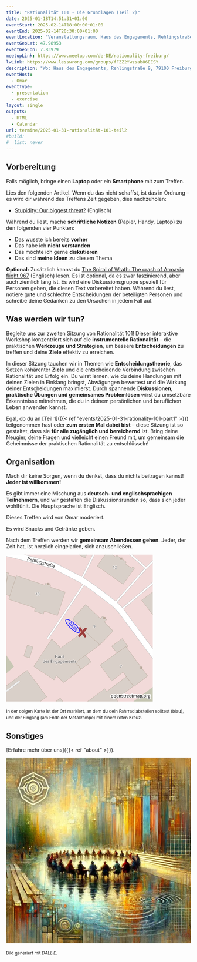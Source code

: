 ```yaml
---
title: "Rationalität 101 - Die Grundlagen (Teil 2)"
date: 2025-01-18T14:51:31+01:00
eventStart: 2025-02-14T18:00:00+01:00
eventEnd: 2025-02-14T20:30:00+01:00
eventLocation: "Veranstaltungsraum, Haus des Engagements, Rehlingstraße 9, 79100 Freiburg"
eventGeoLat: 47.98953
eventGeoLon: 7.83979
meetupLink: https://www.meetup.com/de-DE/rationality-freiburg/
lwLink: https://www.lesswrong.com/groups/fFZZ2Ywzsab86EESY
description: "Wo: Haus des Engagements, Rehlingstraße 9, 79100 Freiburg. Wann: Freitag, 14. Februar 2025 um 18:00 Uhr MEZ."
eventHost:
  - Omar
eventType:
  - presentation
  - exercise
layout: single
outputs:
  - HTML
  - Calendar
url: termine/2025-01-31-rationalität-101-teil2
#build:
#  list: never
---
```



## Vorbereitung

Falls möglich, bringe einen **Laptop** oder ein **Smartphone** mit zum Treffen.

Lies den folgenden Artikel. Wenn du das nicht schaffst, ist das in Ordnung – es wird dir während des Treffens Zeit gegeben, dies nachzuholen:

- [Stupidity: Our biggest threat?](https://onepercentrule.substack.com/p/stupidity-our-biggest-threat) (Englisch)

Während du liest, mache **schriftliche Notizen** (Papier, Handy, Laptop) zu den folgenden vier Punkten:

- Das wusste ich bereits **vorher**
- Das habe ich **nicht verstanden**
- Das möchte ich gerne **diskutieren**
- Das sind **meine Ideen** zu diesem Thema

**Optional:** Zusätzlich kannst du [The Spiral of Wrath: The crash of Armavia flight 967](https://admiralcloudberg.medium.com/the-spiral-of-wrath-the-crash-of-armavia-flight-967-c7d84541f0f7) (Englisch) lesen. Es ist optional, da es zwar faszinierend, aber auch ziemlich lang ist. Es wird eine Diskussionsgruppe speziell für Personen geben, die diesen Text vorbereitet haben. Während du liest, notiere gute und schlechte Entscheidungen der beteiligten Personen und schreibe deine Gedanken zu den Ursachen in jedem Fall auf.

## Was werden wir tun?

Begleite uns zur zweiten Sitzung von Rationalität 101! Dieser interaktive Workshop konzentriert sich auf die **instrumentelle Rationalität** – die praktischen **Werkzeuge und Strategien**, um bessere **Entscheidungen** zu treffen und deine **Ziele** effektiv zu erreichen.

In dieser Sitzung tauchen wir in Themen wie **Entscheidungstheorie**, das Setzen kohärenter **Ziele** und die entscheidende Verbindung zwischen Rationalität und Erfolg ein. Du wirst lernen, wie du deine Handlungen mit deinen Zielen in Einklang bringst, Abwägungen bewertest und die Wirkung deiner Entscheidungen maximierst. Durch spannende **Diskussionen, praktische Übungen und gemeinsames Problemlösen** wirst du umsetzbare Erkenntnisse mitnehmen, die du in deinem persönlichen und beruflichen Leben anwenden kannst.

Egal, ob du an [Teil 1]({{< ref "events/2025-01-31-rationality-101-part1" >}}) teilgenommen hast oder **zum ersten Mal dabei bist** – diese Sitzung ist so gestaltet, dass sie **für alle zugänglich und bereichernd** ist. Bring deine Neugier, deine Fragen und vielleicht einen Freund mit, um gemeinsam die Geheimnisse der praktischen Rationalität zu entschlüsseln!

## Organisation

Mach dir keine Sorgen, wenn du denkst, dass du nichts beitragen kannst! **Jeder ist willkommen!**

Es gibt immer eine Mischung aus **deutsch- und englischsprachigen Teilnehmern**, und wir gestalten die Diskussionsrunden so, dass sich jeder wohlfühlt. Die Hauptsprache ist Englisch.

Dieses Treffen wird von Omar moderiert.

Es wird Snacks und Getränke geben.

Nach dem Treffen werden wir **gemeinsam Abendessen gehen**. Jeder, der Zeit hat, ist herzlich eingeladen, sich anzuschließen.

![Ort (Veranstaltungsraum, Haus des Engagements)](/images/hde-new-building-2.png)

<small>In der obigen Karte ist der Ort markiert, an dem du dein Fahrrad abstellen solltest (blau), und der Eingang (am Ende der Metallrampe) mit einem roten Kreuz.</small>


## Sonstiges

[Erfahre mehr über uns]({{< ref "about" >}}).

![Menschen, die in einer ungewissen Welt zusammenarbeiten](cover.webp "Menschen, die in einer ungewissen Welt zusammenarbeiten")

<small>Bild generiert mit _DALL·E_.</small>